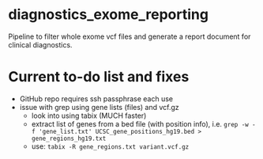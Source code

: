 # diagnostics_exome_reporting
Pipeline to filter whole exome vcf files and generate a report document for clinical diagnostics.

# Current to-do list and fixes

  - GitHub repo requires ssh passphrase each use
  - issue with grep using gene lists (files) and vcf.gz
    + look into using tabix (MUCH faster)
    + extract list of genes from a bed file (with position info), i.e. `grep -w -f 'gene_list.txt' UCSC_gene_positions_hg19.bed > gene_regions_hg19.txt`
    + use: `tabix -R gene_regions.txt variant.vcf.gz` 

